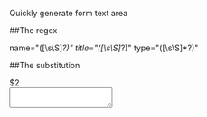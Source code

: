 Quickly generate form text area 

##The regex

name="([\s\S]*?)" title="([\s\S]*?)" type="([\s\S]*?)"

##The substitution

<div class="form-group"><label class="col-md-4 control-label">$2</label><div class="col-md-6"><textarea type="$3" class="form-control" name="$1"></textarea></div></div>
